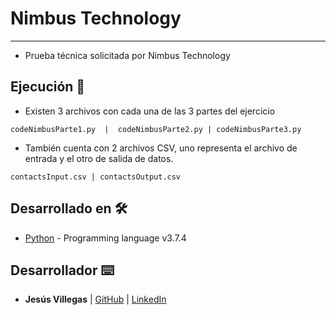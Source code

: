# **Nimbus Technology**
****

* Prueba técnica solicitada por Nimbus Technology

## Ejecución 🔧

* Existen 3 archivos con cada una de las 3 partes del ejercicio
```
codeNimbusParte1.py  |  codeNimbusParte2.py | codeNimbusParte3.py
```

* También cuenta con 2 archivos CSV, uno representa el archivo de entrada y el otro de salida de datos.
```
contactsInput.csv | contactsOutput.csv
```

## Desarrollado en  🛠️

* [Python](https://www.python.org/) - Programming language v3.7.4


## Desarrollador ⌨️

* **Jesús Villegas** | [GitHub](https://github.com/jvncode) | [LinkedIn](https://www.linkedin.com/in/jes%C3%BAs-villegas-609b71198/)